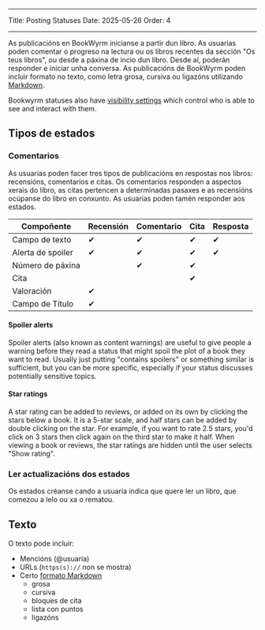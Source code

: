 - - -
Title: Posting Statuses Date: 2025-05-26 Order: 4
- - -

As publicacións en BookWyrm inicianse a partir dun libro. As usuarias poden comentar o progreso na lectura ou os libros recentes da sección "Os teus libros", ou desde a páxina de incio dun libro. Desde aí, poderán responder e iniciar unha conversa. As publicacións de BookWyrm poden incluir formato no texto, como letra grosa, cursiva ou ligazóns utilizando [Markdown](https://www.markdownguide.org/cheat-sheet/).

Bookwyrm statuses also have [visibility settings](/privacy-controls.html) which control who is able to see and interact with them.

## Tipos de estados

### Comentarios

As usuarias poden facer tres tipos de publicacións en respostas nos libros: recensións, comentarios e citas. Os comentarios responden a aspectos xerais do libro, as citas pertencen a determinadas pasaxes e as recensións ocúpanse do libro en conxunto. As usuarias poden tamén responder aos estados.

| Compoñente        | Recensión | Comentario | Cita | Resposta |
| ----------------- | --------- | ---------- | ---- | -------- |
| Campo de texto    | ✔         | ✔          | ✔    | ✔        |
| Alerta de spoiler | ✔         | ✔          | ✔    | ✔        |
| Número de páxina  |           | ✔          | ✔    |          |
| Cita              |           |            | ✔    |          |
| Valoración        | ✔         |            |      |          |
| Campo de Título   | ✔         |            |      |          |

#### Spoiler alerts

Spoiler alerts (also known as content warnings) are useful to give people a warning before they read a status that might spoil the plot of a book they want to read. Usually just putting "contains spoilers" or something similar is sufficient, but you can be more specific, especially if your status discusses potentially sensitive topics.

#### Star ratings

A star rating can be added to reviews, or added on its own by clicking the stars below a book. It is a 5-star scale, and half stars can be added by double clicking on the star. For example, if you want to rate 2.5 stars, you'd click on 3 stars then click again on the third star to make it half. When viewing a book or reviews, the star ratings are hidden until the user selects "Show rating".

### Ler actualizacións dos estados

Os estados créanse cando a usuaria indica que quere ler un libro, que comezou a lelo ou xa o rematou.

## Texto
O texto pode incluir:

- Mencións (@usuaria)
- URLs (`https(s)://` non se mostra)
- Certo [formato Markdown](https://www.markdownguide.org/cheat-sheet/)
    - grosa
    - cursiva
    - bloques de cita
    - lista con puntos
    - ligazóns

